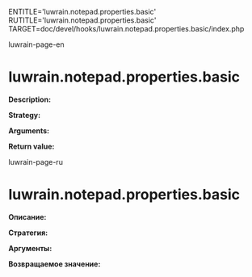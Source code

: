 
ENTITLE='luwrain.notepad.properties.basic'
RUTITLE='luwrain.notepad.properties.basic'
TARGET=doc/devel/hooks/luwrain.notepad.properties.basic/index.php

luwrain-page-en

# luwrain.notepad.properties.basic

__Description:__

__Strategy:__

__Arguments:__

__Return value:__


luwrain-page-ru

# luwrain.notepad.properties.basic 

__Описание:__

__Стратегия:__

__Аргументы:__

__Возвращаемое значение:__


